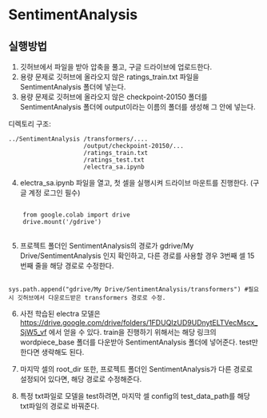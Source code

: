 # SentimentAnalysis

실행방법
---------

1. 깃허브에서 파일을 받아 압축을 풀고, 구글 드라이브에 업로드한다.
2. 용량 문제로 깃허브에 올라오지 않은 ratings_train.txt 파일을 SentimentAnalysis 폴더에 넣는다.
3. 용량 문제로 깃허브에 올라오지 않은 checkpoint-20150 폴더를 SentimentAnalysis 폴더에 output이라는 이름의 폴더를 생성해 그 안에 넣는다.

디렉토리 구조:

    ../SentimentAnalysis /transformers/....
                         /output/checkpoint-20150/...
                         /ratings_train.txt
                         /ratings_test.txt
                         /electra_sa.ipynb

4. electra_sa.ipynb 파일을 열고, 첫 셀을 실행시켜 드라이브 마운트를 진행한다. (구글 계정 로그인 필수)
<pre>
<code>
    from google.colab import drive
    drive.mount('/gdrive')
</code>
</pre>

5. 프로젝트 폴더인 SentimentAnalysis의 경로가 gdrive/My Drive/SentimentAnalysis 인지 확인하고, 다른 경로를 사용할 경우 3번째 셀 15번째 줄을 해당 경로로 수정한다.
<code>
sys.path.append("gdrive/My Drive/SentimentAnalysis/transformers") #필요시 깃허브에서 다운로드받은 transformers 경로로 수정.
</code>

6. 사전 학습된 electra 모델은 https://drive.google.com/drive/folders/1FDUQIzUD9UDnytELTVecMscx_SjW5_vf 에서 얻을 수 있다. train을 진행하기 위해서는 해당 링크의 wordpiece_base 폴더를 다운받아 SentimentAnalysis 폴더에 넣어준다. test만 한다면 생략해도 된다.

7. 마지막 셀의 root_dir 또한, 프로젝트 폴더인 SentimentAnalysis가 다른 경로로 설정되어 있다면, 해당 경로로 수정해준다.

8. 특정 txt파일로 모델을 test하려면, 마지막 셀 config의 test_data_path를 해당 txt파일의 경로로 바꿔준다.
